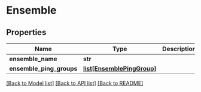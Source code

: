 # Ensemble

## Properties
Name | Type | Description | Notes
------------ | ------------- | ------------- | -------------
**ensemble_name** | **str** |  | [optional] 
**ensemble_ping_groups** | [**list[EnsemblePingGroup]**](EnsemblePingGroup.md) |  | [optional] 

[[Back to Model list]](../README.md#documentation-for-models) [[Back to API list]](../README.md#documentation-for-api-endpoints) [[Back to README]](../README.md)


